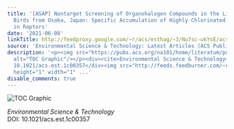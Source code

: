 ```yaml
---
title: '[ASAP] Nontarget Screening of Organohalogen Compounds in the Liver of Wild
  Birds from Osaka, Japan: Specific Accumulation of Highly Chlorinated POP Homologues
  in Raptors'
date: '2021-06-08'
linkTitle: http://feedproxy.google.com/~r/acs/esthag/~3/Nu7sc-ukYsE/acs.est.1c00357
source: 'Environmental Science & Technology: Latest Articles (ACS Publications)'
description: '<p><img src="https://pubs.acs.org/na101/home/literatum/publisher/achs/journals/content/esthag/0/esthag.ahead-of-print/acs.est.1c00357/20210608/images/medium/es1c00357_0004.gif"
  alt="TOC Graphic"/></p><div><cite>Environmental Science & Technology</cite></div><div>DOI:
  10.1021/acs.est.1c00357</div><img src="http://feeds.feedburner.com/~r/acs/esthag/~4/Nu7sc-ukYsE"
  height="1" width="1" ...'
disable_comments: true
---
```

<p><img src="https://pubs.acs.org/na101/home/literatum/publisher/achs/journals/content/esthag/0/esthag.ahead-of-print/acs.est.1c00357/20210608/images/medium/es1c00357_0004.gif" alt="TOC Graphic"/></p><div><cite>Environmental Science & Technology</cite></div><div>DOI: 10.1021/acs.est.1c00357</div><img src="http://feeds.feedburner.com/~r/acs/esthag/~4/Nu7sc-ukYsE" height="1" width="1" ...